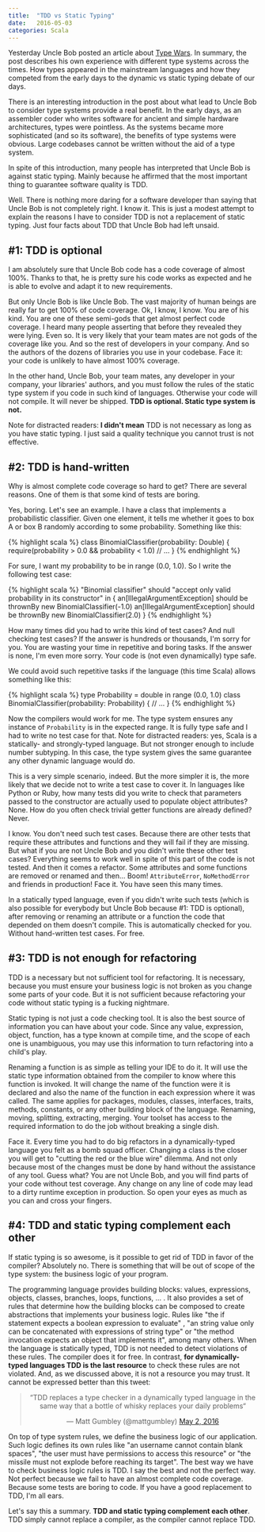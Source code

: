 ```yaml
---
title:  "TDD vs Static Typing"
date:   2016-05-03
categories: Scala
---
```


Yesterday Uncle Bob posted an article about [Type Wars][1]. In summary, the post describes his own experience with different type systems across the times. How types appeared in the mainstream languages and how they competed from the early days to the dynamic vs static typing debate of our days.

There is an interesting introduction in the post about what lead to Uncle Bob to consider type systems provide a real benefit. In the early days, as an assembler coder who writes software for ancient and simple hardware architectures, types were pointless. As the systems became more sophisticated (and so its software), the benefits of type systems were obvious. Large codebases cannot be written without the aid of a type system.

In spite of this introduction, many people has interpreted that Uncle Bob is against static typing. Mainly because he affirmed that the most important thing to guarantee software quality is TDD.

Well. There is nothing more daring for a software developer than saying that Uncle Bob is not completely right. I know it. This is just a modest attempt to explain the reasons I have to consider TDD is not a replacement of static typing. Just four facts about TDD that Uncle Bob had left unsaid.


## #1: TDD is optional

I am absolutely sure that Uncle Bob code has a code coverage of almost 100%. Thanks to that, he is pretty sure his code works as expected and he is able to evolve and adapt it to new requirements.

But only Uncle Bob is like Uncle Bob. The vast majority of human beings are really far to get 100% of code coverage. Ok, I know, I know. You are of his kind. You are one of these semi-gods that get almost perfect code coverage. I heard many people asserting that before they revealed they were lying. Even so. It is very likely that your team mates are not gods of the coverage like you. And so the rest of developers in your company. And so the authors of the dozens of libraries you use in your codebase. Face it: your code is unlikely to have almost 100% coverage.

In the other hand, Uncle Bob, your team mates, any developer in your company, your libraries' authors, and you must follow the rules of the static type system if you code in such kind of languages. Otherwise your code will not compile. It will never be shipped. **TDD is optional. Static type system is not.**

Note for distracted readers: **I didn't mean** TDD is not necessary as long as you have static typing. I just said a quality technique you cannot trust is not effective.

## #2: TDD is hand-written

Why is almost complete code coverage so hard to get? There are several reasons. One of them is that some kind of tests are boring.

Yes, boring. Let's see an example. I have a class that implements a probabilistic classifier. Given one element, it tells me whether it goes to box A or box B randomly according to some probability. Something like this:

{% highlight scala %}
class BinomialClassifier(probability: Double) {
  require(probability > 0.0 && probability < 1.0)
  // ...
}
{% endhighlight %}

For sure, I want my probability to be in range (0.0, 1.0). So I write the following test case:

{% highlight scala %}
"Binomial classifier" should "accept only valid probability in its constructor" in {
  an[IllegalArgumentException] should be thrownBy new BinomialClassifier(-1.0)
  an[IllegalArgumentException] should be thrownBy new BinomialClassifier(2.0)
}
{% endhighlight %}

How many times did you had to write this kind of test cases? And null checking test cases? If the answer is hundreds or thousands, I'm sorry for you. You are wasting your time in repetitive and boring tasks. If the answer is none, I'm even more sorry. Your code is (not even dynamically) type safe.

We could avoid such repetitive tasks if the language (this time Scala) allows something like this:

{% highlight scala %}
type Probability = double in range (0.0, 1.0)
class BinomialClassifier(probability: Probability) {
  // ...
}
{% endhighlight %}

Now the compilers would work for me. The type system ensures any instance of `Probability` is in the expected range. It is fully type safe and I had to write no test case for that. Note for distracted readers: yes, Scala is a statically- and strongly-typed language. But not stronger enough to include number subtyping. In this case, the type system gives the same guarantee any other dynamic language would do.

This is a very simple scenario, indeed. But the more simpler it is, the more likely that we decide not to write a test case to cover it. In languages like Python or Ruby, how many tests did you write to check that parameters passed to the constructor are actually used to populate object attributes? None. How do you often check trivial getter functions are already defined? Never.

I know. You don't need such test cases. Because there are other tests that require these attributes and functions and they will fail if they are missing. But what if you are not Uncle Bob and you didn't write these other test cases? Everything seems to work well in spite of this part of the code is not tested. And then it comes a refactor. Some attributes and some functions are removed or renamed and then... Boom! `AttributeError`, `NoMethodError` and friends in production! Face it. You have seen this many times.

In a statically typed language, even if you didn't write such tests (which is also possible for everybody but Uncle Bob because #1: TDD is optional), after removing or renaming an attribute or a function the code that depended on them doesn't compile. This is automatically checked for you. Without hand-written test cases. For free.

## #3: TDD is not enough for refactoring

TDD is a necessary but not sufficient tool for refactoring. It is necessary, because you must ensure your business logic is not broken as you change some parts of your code. But it is not sufficient because refactoring your code without static typing is a fucking nightmare.

Static typing is not just a code checking tool. It is also the best source of information you can have about your code. Since any value, expression, object, function, has a type known at compile time, and the scope of each one is unambiguous, you may use this information to turn refactoring into a child's play.

Renaming a function is as simple as telling your IDE to do it. It will use the static type information obtained from the compiler to know where this function is invoked. It will change the name of the function were it is declared and also the name of the function in each expression where it was called. The same applies for packages, modules, classes, interfaces, traits, methods, constants, or any other building block of the language. Renaming, moving, splitting, extracting, merging. Your toolset has access to the required information to do the job without breaking a single dish.

Face it. Every time you had to do big refactors in a dynamically-typed language you felt as a bomb squad officer. Changing a class is the closer you will get to "cutting the red or the blue wire" dilemma. And not only because most of the changes must be done by hand without the assistance of any tool. Guess what? You are not Uncle Bob, and you will find parts of your code without test coverage. Any change on any line of code may lead to a dirty runtime exception in production. So open your eyes as much as you can and cross your fingers.

## #4: TDD and static typing complement each other

If static typing is so awesome, is it possible to get rid of TDD in favor of the compiler? Absolutely no. There is something that will be out of scope of the type system: the business logic of your program.

The programming language provides building blocks: values, expressions, objects, classes, branches, loops, functions, ... . It also provides a set of rules that determine how the building blocks can be composed to create abstractions that implements your business logic. Rules like "the if statement expects a boolean expression to evaluate" , "an string value only can be concatenated with expressions of string type" or "the method invocation expects an object that implements it", among many others. When the language is statically typed, TDD is not needed to detect violations of these rules. The compiler does it for free. In contrast, **for dynamically-typed languages TDD is the last resource** to check these rules are not violated. And, as we discussed above, it is not a resource you may trust. It cannot be expressed better than this tweet:

<div align="center">
<blockquote class="twitter-tweet" data-lang="es"><p lang="en" dir="ltr">“TDD replaces a type checker in a dynamically typed language in the same way that a bottle of whisky replaces your daily problems“</p>&mdash; Matt Gumbley (@mattgumbley) <a href="https://twitter.com/mattgumbley/status/727140296912441345">May 2, 2016</a></blockquote> <script async src="//platform.twitter.com/widgets.js" charset="utf-8"></script>
</div>

On top of type system rules, we define the business logic of our application. Such logic defines its own rules like "an username cannot contain blank spaces", "the user must have permissions to access this resource" or "the missile must not explode before reaching its target". The best way we have to check business logic rules is TDD. I say the best and not the perfect way. Not perfect because we fail to have an almost complete code coverage. Because some tests are boring to code. If you have a good replacement to TDD, I'm all ears.

Let's say this a summary. **TDD and static typing complement each other**. TDD simply cannot replace a compiler, as the compiler cannot replace TDD.



[1]: http://blog.cleancoder.com/uncle-bob/2016/05/01/TypeWars.html
